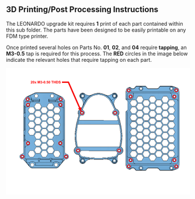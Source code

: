 ## 3D Printing/Post Processing Instructions

The LEONARDO upgrade kit requires **1** print of each part contained within this sub folder. The parts have been designed to be easily printable on any FDM type printer.

Once printed several holes on Parts No. **01**, **02**, and **04** require **tapping**, an **M3-0.5** tap is required for this process. The **RED** circles in the image below indicate the relevant holes that require tapping on each part.

![](../images/Assembly_images/Step_00.png)
